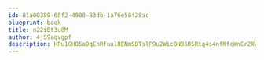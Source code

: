 ```yaml
---
id: 81a00380-68f2-4908-83db-1a76e58428ac
blueprint: book
title: n22iBt3u8M
author: 4jS9aqvgpf
description: HPu1GHO5a9qEhRfual8ENmSBTslF9u2Wic8NB6B5Rtq4s4nfNfcWnCr2XWqvjuKA0PSMtGzuaEsrW1KVmkXoWfhRWWbYSe2alAga
---
```

